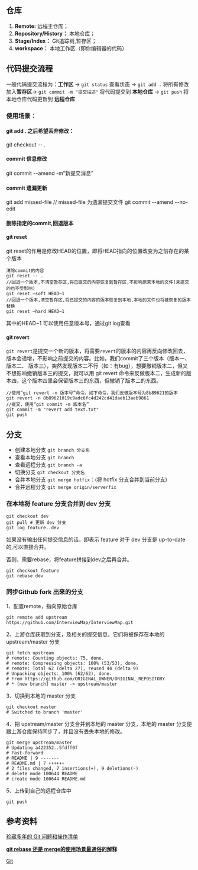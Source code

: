 ## 仓库

1. **Remote:** 远程主仓库；
2. **Repository/History：** 本地仓库；
3. **Stage/Index：** Git追踪树,暂存区；
4. **workspace：** 本地工作区（即你编辑器的代码）

## 代码提交流程

一般代码提交流程为：**工作区** -> `git status` 查看状态 -> `git add .` 将所有修改加入**暂存区**-> `git commit -m "提交描述"` 将代码提交到 **本地仓库** -> `git push` 将本地仓库代码更新到 **远程仓库**

### 使用场景：

#### git add . 之后希望丢弃修改：

git checkout -- .

#### commit 信息修改

git commit --amend -m“新提交消息”

#### commit 遗漏更新

git add missed-file // missed-file 为遗漏提交文件
git commit --amend --no-edit

#### 删除指定的commit,回退版本

#### git reset

 git reset的作用是修改HEAD的位置，即将HEAD指向的位置改变为之前存在的某个版本

```
清除commit的内容
git reset -- .
//回退一个版本,不清空暂存区,将已提交的内容恢复到暂存区,不影响原来本地的文件(未提交的也不受影响) 
git reset –soft HEAD~1  
//回退一个版本,清空暂存区,将已提交的内容的版本恢复到本地,本地的文件也将被恢复的版本替换
git reset –hard HEAD~1
```

其中的HEAD~1 可以使用任意版本号，通过git log查看

#### git revert

`git revert`是提交一个新的版本，将需要`revert`的版本的内容再反向修改回去，版本会递增，不影响之前提交的内容。比如，我们commit了三个版本（版本一、版本二、 版本三），突然发现版本二不行（如：有bug），想要撤销版本二，但又不想影响撤销版本三的提交，就可以用 git revert 命令来反做版本二，生成新的版本四，这个版本四里会保留版本三的东西，但撤销了版本二的东西。

```
//使用“git revert -n 版本号”命令。如下命令，我们反做版本号为8b89621的版本
git revert -n 8b89621019c9adc6fc4d242cd41daeb13aeb9861
//提交，使用“git commit -m 版本名”
git commit -m "revert add text.txt" 
git push
```

## 分支

- 创建本地分支 `git branch 分支名`
- 查看本地分支 `git branch`
- 查看远程分支 `git branch -a`
- 切换分支  `git checkout 分支名`
- 合并本地分支 `git merge hotfix`：(将 hotfix 分支合并到当前分支)
- 合并远程分支 `git merge origin/serverfix`

### 在本地将 feature 分支合并到 dev 分支

```
git checkout dev
git pull # 更新 dev 分支
git log feature..dev
```

如果没有输出任何提交信息的话，即表示 feature 对于 dev 分支是 up-to-date 的,可以直接合并。

否则，需要rebase，将feature拼接到dev之后再合并。

```
git checkout feature
git rebase dev
```

### 同步Github fork 出来的分支

1、配置remote，指向原始仓库

```
git remote add upstream https://github.com/InterviewMap/InterviewMap.git
```

2、上游仓库获取到分支，及相关的提交信息，它们将被保存在本地的 upstream/master 分支

```
git fetch upstream
# remote: Counting objects: 75, done.
# remote: Compressing objects: 100% (53/53), done.
# remote: Total 62 (delta 27), reused 44 (delta 9)
# Unpacking objects: 100% (62/62), done.
# From https://github.com/ORIGINAL_OWNER/ORIGINAL_REPOSITORY
# * [new branch] master -> upstream/master
```

3、切换到本地的 master 分支

```
git checkout master
# Switched to branch 'master'
```

4、把 upstream/master 分支合并到本地的 master 分支，本地的 master 分支便跟上游仓库保持同步了，并且没有丢失本地的修改。

```
git merge upstream/master
# Updating a422352..5fdff0f
# Fast-forward
# README | 9 -------
# README.md | 7 ++++++
# 2 files changed, 7 insertions(+), 9 deletions(-)
# delete mode 100644 README
# create mode 100644 README.md
```

5、上传到自己的远程仓库中

```
git push 
```

## 参考资料

[珍藏多年的 Git 问题和操作清单](https://mp.weixin.qq.com/s/_jkzxQzQCppADch3CcZM_A)

[**git rebase 还是 merge的使用场景最通俗的解释**](https://www.jianshu.com/p/4079284dd970)

[Git](https://github.com/CyC2018/CS-Notes/blob/master/notes/Git.md)

